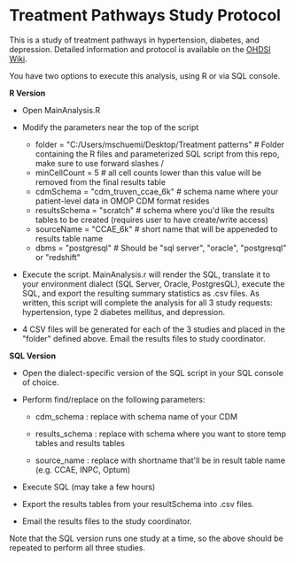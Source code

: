 Treatment Pathways Study Protocol
===============

This is a study of treatment pathways in hypertension, diabetes, and depression.  Detailed information and protocol is available on the [OHDSI Wiki](http://www.ohdsi.org/web/wiki/doku.php?id=research:treatment_pathways_in_hypertension).

You have two options to execute this analysis, using R or via SQL console.

**R Version**

- Open MainAnalysis.R
- Modify the parameters near the top of the script
    -	folder        = "C:/Users/mschuemi/Desktop/Treatment patterns" # Folder containing the R files and parameterized SQL script from this repo, make sure to use forward slashes /
    -	minCellCount  = 5   # all cell counts lower than this value will be removed from the final results table
    -	cdmSchema     = "cdm_truven_ccae_6k"   # schema name where your patient-level data in OMOP CDM format resides
    -	resultsSchema = "scratch"  # schema where you'd like the results tables to be created (requires user to have create/write access)
    -	sourceName    = "CCAE_6k"  # short name that will be appeneded to results table name
    -  	dbms          = "postgresql"  	  # Should be "sql server", "oracle", "postgresql" or "redshift"
 
- Execute the script.
	MainAnalysis.r will render the SQL, translate it to your environment dialect (SQL Server, Oracle, PostgresQL), execute the SQL, and export the resulting summary statistics as .csv files.   As written, this script will complete the analysis for all 3 study requests:  hypertension, type 2 diabetes mellitus, and depression.
- 4 CSV files will be generated for each of the 3 studies and placed in the "folder" defined above.  Email the results files to study coordinator.

**SQL Version**

- Open the dialect-specific version of the SQL script in your SQL console of choice.
- Perform find/replace on the following parameters:
 
    - cdm_schema  :  replace with schema name of your CDM

    - results_schema  : replace with schema where you want to store temp tables and results tables

    - source_name  :  replace with shortname that'll be in result table name (e.g. CCAE, INPC, Optum)

- Execute SQL (may take a few hours)
- Export the results tables from your resultSchema into .csv files.
- Email the results files to the study coordinator.

Note that the SQL version runs one study at a time, so the above should be repeated to perform all three studies.
